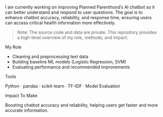 I am currently working on improving Planned Parenthood’s AI chatbot so it can better understand and respond to user questions. The goal is to enhance chatbot accuracy, reliability, and response time, ensuring users can access critical health information more effectively.  

>Note: The source code and data are private. This repository provides a high-level overview of my role, methods, and impact.

My Role

- Cleaning and preprocessing text data  
- Building baseline ML models (Logistic Regression, SVM)  
- Evaluating performance and recommended improvements  

Tools

Python · pandas · scikit-learn · TF-IDF · Model Evaluation

Impact To Make

Boosting chatbot accuracy and reliability, helping users get faster and more accurate information.
